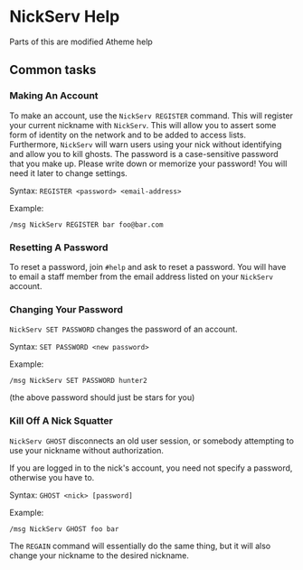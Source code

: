 # NickServ Help

Parts of this are modified Atheme help

## Common tasks

### Making An Account

To make an account, use the `NickServ REGISTER` command.
This will register your current nickname with `NickServ`.
This will allow you to assert some form of identity on
the network and to be added to access lists. Furthermore,
`NickServ` will warn users using your nick without
identifying and allow you to kill ghosts.
The password is a case-sensitive password that you make
up. Please write down or memorize your password! You
will need it later to change settings.

Syntax: `REGISTER <password> <email-address>`

Example:

    /msg NickServ REGISTER bar foo@bar.com

### Resetting A Password

To reset a password, join `#help` and ask to reset a password. You will have to
email a staff member from the email address listed on your `NickServ` account.

### Changing Your Password

`NickServ SET PASSWORD` changes the password of an account.

Syntax: `SET PASSWORD <new password>`

Example:

    /msg NickServ SET PASSWORD hunter2

(the above password should just be stars for you)

### Kill Off A Nick Squatter

`NickServ GHOST` disconnects an old user session, or somebody
attempting to use your nickname without authorization.

If you are logged in to the nick's account, you need
not specify a password, otherwise you have to.

Syntax: `GHOST <nick> [password]`

Example:

    /msg NickServ GHOST foo bar

The `REGAIN` command will essentially do the same thing, but it will also change
your nickname to the desired nickname.

